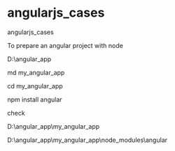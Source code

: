 # angularjs_cases
angularjs_cases

To prepare an angular project with node 

D:\angular_app

md my_angular_app

cd my_angular_app

npm install angular

check

D:\angular_app\my_angular_app

D:\angular_app\my_angular_app\node_modules\angular
